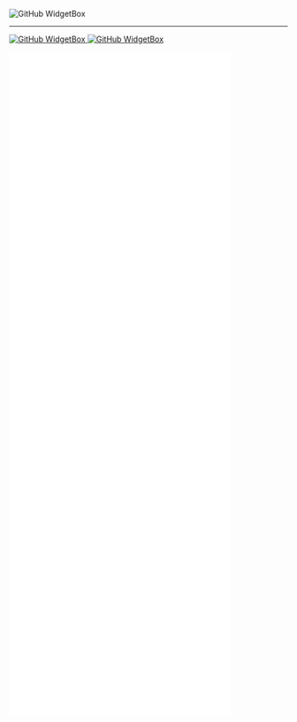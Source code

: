![GitHub WidgetBox](https://github-widgetbox.vercel.app/api/profile?username=dubstepmad&data=followers,repositories,stars,commits&theme=darkmode)

<hr>

[
  ![GitHub WidgetBox](https://github-widgetbox.vercel.app/api/skills?languages=js,ts,java,php,python,html,css,csharp,xml,json,yaml,mysql,lua,sass&includeNames=true&theme=darkmode)
  ![GitHub WidgetBox](https://github-widgetbox.vercel.app/api/skills?frameworks=vue,react,bootstrap,tailwind,windi,angular,dotnetcore,laravel,dotnet&theme=darkmode)
](https://github.com/Jurredr/github-widgetbox)


<img align="center" src="/github-metrics.svg" alt="Metrics" width="400">
